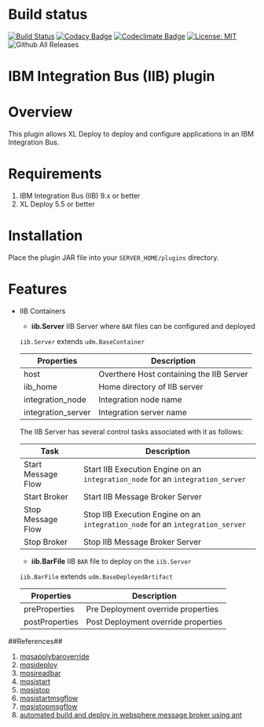 # Build status #

[![Build Status][xld-iib-plugin-travis-image]][xld-iib-plugin-travis-url]
[![Codacy Badge][xld-iib-plugin-codacy-image]][xld-iib-plugin-codacy-url]
[![Codeclimate Badge][xld-iib-plugin-codeclimate-image]][xld-iib-plugin-codeclimate-url]
[![License: MIT][xld-iib-plugin-license-image]][xld-iib-plugin-license-url]
![Github All Releases][xld-iib-plugin-downloads-image]

[xld-iib-plugin-travis-image]: https://travis-ci.org/xebialabs-community/xld-iib-plugin.svg?branch=master
[xld-iib-plugin-travis-url]: https://travis-ci.org/xebialabs-community/xld-iib-plugin
[xld-iib-plugin-license-image]: https://img.shields.io/badge/License-MIT-yellow.svg
[xld-iib-plugin-license-url]: https://opensource.org/licenses/MIT
[xld-iib-plugin-downloads-image]: https://img.shields.io/github/downloads/xebialabs-community/xld-iib-plugin/total.svg
[xld-iib-plugin-codacy-image]: https://api.codacy.com/project/badge/Grade/99114736d2b9428f813bcd24f52e2a61
[xld-iib-plugin-codacy-url]: https://www.codacy.com/app/zvercodebender/xld-iib-plugin?utm_source=github.com&amp;utm_medium=referral&amp;utm_content=xebialabs-community/xld-iib-plugin&amp;utm_campaign=Badge_Grade
[xld-iib-plugin-codeclimate-image]: https://api.codeclimate.com/v1/badges/a0e427804d6869a540d3/maintainability 
[xld-iib-plugin-codeclimate-url]: https://codeclimate.com/github/xebialabs-community/xld-iib-plugin/maintainability


# IBM Integration Bus (IIB) plugin #


# Overview #
This plugin allows XL Deploy to deploy and configure applications in an IBM Integration Bus.


# Requirements #

1. IBM Integration Bus (IIB) 9.x or better
2. XL Deploy 5.5 or better
	

# Installation #

Place the plugin JAR file into your `SERVER_HOME/plugins` directory. 

# Features #

* IIB Containers

	* **iib.Server**
	IIB Server where `BAR` files can be configured and deployed
	
	`iib.Server` extends `udm.BaseContainer`
	
	|  Properties          |           Description                    |
	|----------------------|------------------------------------------|
	|  host                | Overthere Host containing the IIB Server |
	|  iib_home            | Home directory of IIB server             |
	|  integration_node    | Integration node name                    |
    |  integration_server  | Integration server name                  |
    
    The IIB Server has several control tasks associated with it as follows:
    
    |  Task              |    Description                                           |
    |--------------------|----------------------------------------------------------|
    | Start Message Flow | Start IIB Execution Engine on an `integration_node` for an `integration_server` |
    | Start Broker       | Start IIB Message Broker Server                          |
    | Stop Message Flow  | Stop IIB Execution Engine on an `integration_node` for an `integration_server` |
    | Stop Broker        | Stop IIB Message Broker Server                           |
    
    
    
    * **iib.BarFile**
    IIB `BAR` file to deploy on the `iib.Server`
    
    `iib.BarFile` extends `udm.BaseDeployedArtifact`
    
    |  Properties          |          Description                    |
    |----------------------|-----------------------------------------|
    |    preProperties     |  Pre Deployment override properties     |
    |    postProperties    |  Post Deployment override properties    |
    

##References##

1. [mqsapplybaroverride](https://www.ibm.com/support/knowledgecenter/SSMKHH_9.0.0/com.ibm.etools.mft.doc/an19545_.htm)
2. [mqsideploy](https://www.ibm.com/support/knowledgecenter/SSMKHH_9.0.0/com.ibm.etools.mft.doc/an28520_.htm)
3. [mqsireadbar](https://www.ibm.com/support/knowledgecenter/SSMKHH_9.0.0/com.ibm.etools.mft.doc/an26160_.htm)
4. [mqsistart](https://www.ibm.com/support/knowledgecenter/SSMKHH_9.0.0/com.ibm.etools.mft.doc/an28060_.htm)
5. [mqsistop](https://www.ibm.com/support/knowledgecenter/en/SSMKHH_9.0.0/com.ibm.etools.mft.doc/an28080_.htm)
6. [mqsistartmsgflow](https://www.ibm.com/support/knowledgecenter/en/SSMKHH_9.0.0/com.ibm.etools.mft.doc/an26100_.htm)
7. [mqsistopmsgflow](https://www.ibm.com/support/knowledgecenter/en/SSMKHH_9.0.0/com.ibm.etools.mft.doc/an26110_.htm)
8. [automated build and deploy in websphere message broker using ant](http://blogs.perficient.com/ibm/2013/08/27/automated-build-and-deploy-in-websphere-message-broker-using-ant/)

